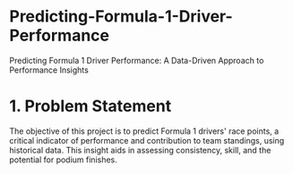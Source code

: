 # Predicting-Formula-1-Driver-Performance
Predicting Formula 1 Driver Performance: A Data-Driven Approach to Performance Insights
# 1. Problem Statement 
The objective of this project is to predict Formula 1 drivers' race points, a critical indicator of 
performance and contribution to team standings, using historical data. This insight aids in assessing 
consistency, skill, and the potential for podium finishes. 
